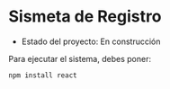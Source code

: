<h1> Sismeta de Registro</h1>

- Estado del proyecto: En construcción

Para ejecutar el sistema, debes poner:

```npm install react```
